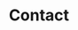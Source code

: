 ---
layout: contact
title: Contact
permalink: /contact/
feature_image: feature-laptop
form_action:
form_heading: Contact Our Team
---